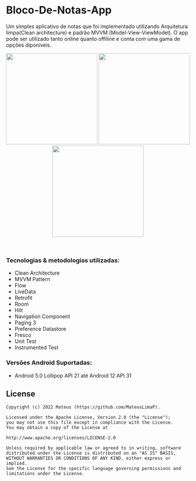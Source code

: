 # Bloco-De-Notas-App
Um simples aplicativo de notas que foi implementado utilizando Arquitetura limpa(Clean architecture) e padrão MVVM (Model-View-ViewModel).
O app pode ser utilizado tanto online quanto offiline e conta com uma gama de opções diponíveis.
<br>
<p align="center">
  <img src="https://user-images.githubusercontent.com/76568808/148861920-6fd1d31c-b582-44c8-b3d0-21abb31fe7a0.png" width="250"/>
  <img src="https://user-images.githubusercontent.com/76568808/148863184-0364292c-8a36-43be-90ad-3149b391cab4.png" width="250"/>
  <img src="https://user-images.githubusercontent.com/76568808/148863253-1a82ecfd-cf1a-469a-a352-5c5f366a2e45.png" width="250"/>
</p>
<br>

### Tecnologias & metodologias utilizadas:
- Clean Architecture
- MVVM Pattern
- Flow
- LiveData
- Retrofit
- Room
- Hilt
- Navigation Component
- Paging 3
- Preference Datastore
- Fresco
- Unit Test
- Instrumented Test

### Versões Android Suportadas:
- Android 5.0 Lollipop API 21 até Android 12 API 31
## License

```
Copyright (c) 2022 Mateus (https://github.com/MateusLimaP).

Licensed under the Apache License, Version 2.0 (the "License");
you may not use this file except in compliance with the License.
You may obtain a copy of the License at

http://www.apache.org/licenses/LICENSE-2.0

Unless required by applicable law or agreed to in writing, software
distributed under the License is distributed on an "AS IS" BASIS,
WITHOUT WARRANTIES OR CONDITIONS OF ANY KIND, either express or implied.
See the License for the specific language governing permissions and
limitations under the License.

```
